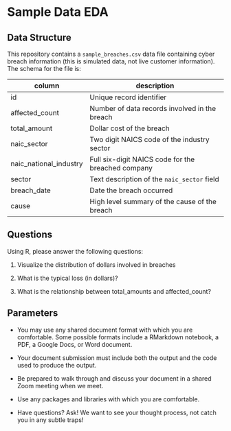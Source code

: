 Sample Data EDA
================

## Data Structure

This repository contains a `sample_breaches.csv` data file containing
cyber breach information (this is simulated data, not live customer
information). The schema for the file is:

| column                   | description                                        |
|--------------------------|----------------------------------------------------|
| id                       | Unique record identifier                           |
| affected\_count          | Number of data records involved in the breach      |
| total\_amount            | Dollar cost of the breach                          |
| naic\_sector             | Two digit NAICS code of the industry sector        |
| naic\_national\_industry | Full six-digit NAICS code for the breached company |
| sector                   | Text description of the `naic_sector` field        |
| breach\_date             | Date the breach occurred                           |
| cause                    | High level summary of the cause of the breach      |

## Questions

Using R, please answer the following questions:

1.  Visualize the distribution of dollars involved in breaches

2.  What is the typical loss (in dollars)?

3.  What is the relationship between total\_amounts and affected\_count?

## Parameters

-   You may use any shared document format with which you are
    comfortable. Some possible formats include a RMarkdown notebook, a
    PDF, a Google Docs, or Word document.

-   Your document submission must include both the output and the code
    used to produce the output.

-   Be prepared to walk through and discuss your document in a shared
    Zoom meeting when we meet.

-   Use any packages and libraries with which you are comfortable.

-   Have questions? Ask! We want to see your thought process, not catch
    you in any subtle traps!
